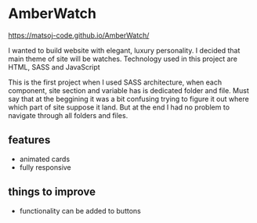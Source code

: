 # AmberWatch
https://matsoj-code.github.io/AmberWatch/

I wanted to build website with elegant, luxury personality. I decided that main theme of site will be watches. Technology used in this project are HTML, SASS and JavaScript

This is the first project when I used SASS architecture, when each component, site section and variable has is dedicated folder and file. Must say that at the beggining it was a bit confusing trying to figure it out where which part of site suppose it land. But at the end I had no problem to navigate through all folders and files.

## features
* animated cards
* fully responsive

## things to improve
* functionality can be added to buttons
